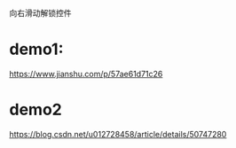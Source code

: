 
向右滑动解锁控件

# demo1:

https://www.jianshu.com/p/57ae61d71c26


# demo2

https://blog.csdn.net/u012728458/article/details/50747280














